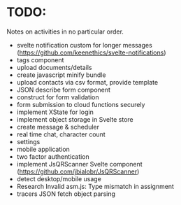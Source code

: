 # TODO:
Notes on activities in no particular order.

* svelte notification custom for longer messages (https://github.com/keenethics/svelte-notifications)
* tags component
* upload documents/details
* create javascript minify bundle
* upload contacts via csv format, provide template
* JSON describe form component 
* construct for form validation
* form submission to cloud functions securely
* implement XState for login
* implement object storage in Svelte store
* create message & scheduler
* real time chat, character count
* settings 
* mobile application
* two factor authentication
* implement JsQRScanner Svelte component (https://github.com/jbialobr/JsQRScanner)
* detect desktop/mobile usage        
* Research Invalid asm.js: Type mismatch in assignment
* tracers JSON fetch object parsing